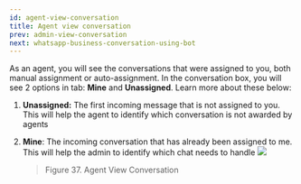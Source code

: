 ```yaml
---
id: agent-view-conversation
title: Agent view conversation
prev: admin-view-conversation
next: whatsapp-business-conversation-using-bot
---
```


As an agent, you will see the conversations that were assigned to you, both manual assignment or auto-assignment. In the conversation box, you will see 2 options in tab: **Mine** and **Unassigned**. Learn more about these below:

1. **Unassigned:** The first incoming message that is not assigned to you. This will help the agent to identify which conversation is not awarded by agents
2. **Mine**: The incoming conversation that has already been assigned to me. This will help the admin to identify which chat needs to handle
   ![](https://lh5.googleusercontent.com/jv5ORrfZTw9gWtF9DdENnyhhNjKsqIpuyKoUcGe0tuQh5Dalm9BN8h3vzgLoLfMm-ueglGWXaqOJdmtbxassKxqhr4RgXDwQOfRG4sAjxxQh8VsqI9vaSg21tMIfkxUktEWWJW76)

    > Figure 37. Agent View Conversation
